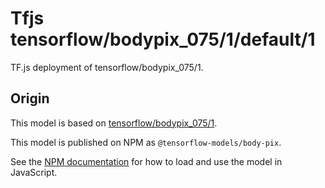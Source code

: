 # Tfjs tensorflow/bodypix_075/1/default/1
TF.js deployment of tensorflow/bodypix_075/1.

<!-- parent-model: tensorflow/bodypix_075/1 -->

## Origin

This model is based on [tensorflow/bodypix_075/1](https://tfhub.dev/tensorflow/bodypix_075/1).

This model is published on NPM as `@tensorflow-models/body-pix`.

See the [NPM documentation](https://www.npmjs.com/package/@tensorflow-models/body-pix)
for how to load and use the model in JavaScript.
